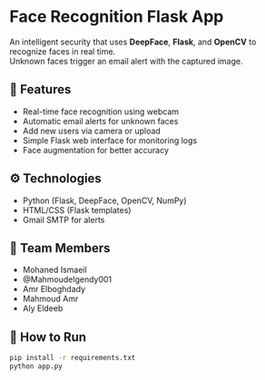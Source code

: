 # Face Recognition Flask App

An intelligent security  that uses **DeepFace**, **Flask**, and **OpenCV** to recognize faces in real time.  
Unknown faces trigger an email alert with the captured image.

## 🧠 Features
- Real-time face recognition using webcam  
- Automatic email alerts for unknown faces  
- Add new users via camera or upload  
- Simple Flask web interface for monitoring logs  
- Face augmentation for better accuracy

## ⚙️ Technologies
- Python (Flask, DeepFace, OpenCV, NumPy)
- HTML/CSS (Flask templates)
- Gmail SMTP for alerts

## 👥 Team Members
- Mohaned Ismaeil  
- @Mahmoudelgendy001
- Amr Elboghdady
- Mahmoud Amr
- Aly Eldeeb 

## 🚀 How to Run
```bash
pip install -r requirements.txt
python app.py
